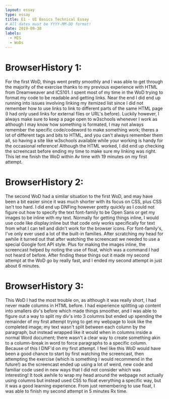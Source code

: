 ```yaml
---
layout: essay
type: essay
title: E1 - UI Basics Technical Essay
# All dates must be YYYY-MM-DD format!
date: 2019-09-30
labels:
  - MIS
  - WoDs
---
```


# BrowserHistory 1:
For the first WoD, things went pretty smoothly and I was able to get through the majority of the exercise thanks to my previous experience with HTML from Dreamweaver and ICS101. I spent most of my time in the WoD trying to format my code to be readable and getting links.  Near the end I did end up running into issues involving linking my itemized list since I did not remember how to use links to link to different parts of the same HTML page (I had only used links for external files or URL's before).  Luckily however, I always make sure to keep a page open to w3schools whenever I work as although I may know how something is formated, I may not always remember the specific code/codeword to make something work; theres a lot of different tags and bits to HTML, and you can't always remember them all, so having a site like w3schools available while your working is handy for the occasional reference! Although the HTML worked, I did end up checking the screencast before ending my time to make sure my linking was right. This let me finish the WoD within Av time with 19 minutes on my first attempt.
 
# BrowserHistory 2:
The second WoD had a similar situation to the first WoD, and may have been a bit easier since it was much shorter with its focus on CSS, plus CSS isn't too hard. I did end up DNFing however pretty quickly as I could not figure out how to specify the text font-family to be Open Sans or get my images to be inline with my text. Normally for getting things inline, I would use code like display:inline but that code only works specifically for text from what I can tell and didn't work for the browser icons. For font-family's, I've only ever used a lot of the built-in families. After scratching my head for awhile it turned out that after watching the screencast we needed to use a special Google font API style.  Plus for making the images inline, the screencast helped by noting the use of float, which was a command I had not heard of before. After finding these things out it made my second attempt at the WoD go by really fast, and I ended my second attempt in just about 6 minutes.

# BrowserHistory 3:
This WoD I had the most trouble on, as although it was really short, I had never made columns in HTML before. I had experience splitting up content into smallers div's before which made things smoother, and I was able to figure out a way to split my div's into 3 columns but ended up spending the remainder of my first attempt trying to get my webpage to look like the completed image; my text wasn't split between each column by the paragraph, but instead wrapped like it would when in columns inside a normal Word document; there wasn't a clear way to create something akin to a column-break in word to force paragraphs to a specific column.  Because of this I DNF'd on my first attempt. I feel like this WoD would have been a good chance to start by first watching the screencast, then attempting the exercise (which is something I would recommend in the future!) as the screencast ended up using a lot of weird, new code and familiar code used in new ways that I did not consider which was interesting! It took awhile to wrap my head around the webpage not actually using columns but instead used CSS to float everything a specific way, but it was a good learning experience. From just remembering to use float, I was able to finish my second attempt in 5 minutes Rx time.
